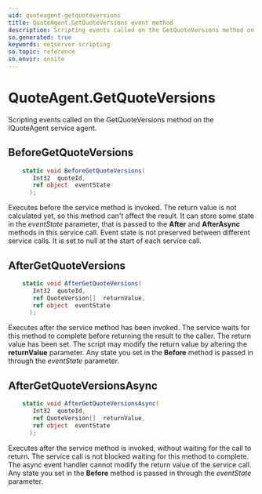 ```yaml
---
uid: quoteagent-getquoteversions
title: QuoteAgent.GetQuoteVersions event method
description: Scripting events called on the GetQuoteVersions method on the QuoteAgent service agent.
so.generated: true
keywords: netserver scripting
so.topic: reference
so.envir: onsite
---
```

# QuoteAgent.GetQuoteVersions

Scripting events called on the <see cref='M:IQuoteAgent.GetQuoteVersions'>GetQuoteVersions</see> method on the <see cref='IQuoteAgent'>IQuoteAgent</see>  service agent.

## BeforeGetQuoteVersions
```cs
    static void BeforeGetQuoteVersions(
       Int32  quoteId,
       ref object  eventState
      );
```
Executes before the service method is invoked.
The return value is not calculated yet, so this method can't affect the result.
It can store some state in the *eventState* parameter, that is passed to the **After** and **AfterAsync** methods in this service call.
Event state is not preserved between different service calls. It is set to null at the start of each service call.
## AfterGetQuoteVersions
```cs
    static void AfterGetQuoteVersions(
       Int32  quoteId,
       ref QuoteVersion[]  returnValue,
       ref object  eventState
      );
```
Executes after the service method has been invoked. The service waits for this method to complete before returning the result to the caller.
The return value has been set. The script may modify the return value by altering the **returnValue** parameter.
Any state you set in the **Before** method is passed in through the *eventState* parameter.
## AfterGetQuoteVersionsAsync
```cs
    static void AfterGetQuoteVersionsAsync(
       Int32  quoteId,
       ref QuoteVersion[]  returnValue,
       ref object  eventState
      );
```
Executes after the service method is invoked, without waiting for the call to return.
The service call is not blocked waiting for this method to complete.
The async event handler cannot modify the return value of the service call.
Any state you set in the **Before** method is passed in through the *eventState* parameter.

